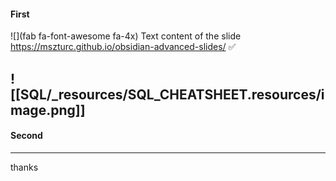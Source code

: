 #### First

![](fab fa-font-awesome fa-4x)
Text content of the slide
https://mszturc.github.io/obsidian-advanced-slides/
✅

![[SQL/_resources/SQL_CHEATSHEET.resources/image.png]]
---

#### Second

---
thanks
